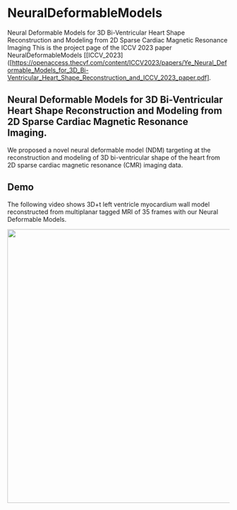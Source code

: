 # NeuralDeformableModels
Neural Deformable Models for 3D Bi-Ventricular Heart Shape Reconstruction and Modeling from 2D Sparse Cardiac Magnetic Resonance Imaging
This is the project page of the ICCV 2023 paper NeuralDeformableModels [[ICCV_2023]([https://openaccess.thecvf.com/content/ICCV2023/papers/Ye_Neural_Deformable_Models_for_3D_Bi-Ventricular_Heart_Shape_Reconstruction_and_ICCV_2023_paper.pdf].

## Neural Deformable Models for 3D Bi-Ventricular Heart Shape Reconstruction and Modeling from 2D Sparse Cardiac Magnetic Resonance Imaging.
We proposed a novel neural deformable model (NDM) targeting at the reconstruction and modeling of 3D bi-ventricular shape of the heart from 2D sparse cardiac magnetic resonance (CMR) imaging data.

## Demo
The following video shows 3D+t left ventricle myocardium wall model reconstructed from multiplanar tagged MRI of 35 frames with our Neural Deformable Models.  
<div align=center><img width="620" height="620" src="https://github.com/DeepTag/ECaT/blob/main/tfc.gif"/></div>
